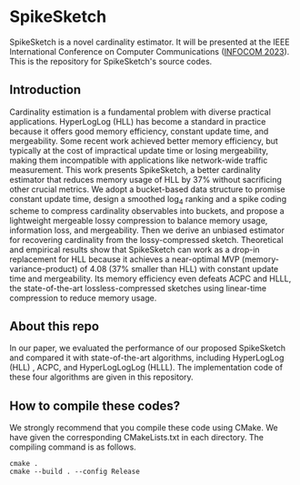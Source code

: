# SpikeSketch
SpikeSketch is a novel cardinality estimator. It will be presented at the IEEE International Conference on Computer Communications ([INFOCOM 2023](https://infocom2023.ieee-infocom.org/)). This is the repository for SpikeSketch's source codes.
## Introduction
Cardinality estimation is a fundamental problem with diverse practical applications. HyperLogLog (HLL) has become a standard in practice because it offers good memory efficiency, constant update time, and mergeability. Some recent work achieved better memory efficiency, but typically at the cost of impractical update time or losing mergeability, making them incompatible with applications like network-wide traffic measurement. This work presents SpikeSketch, a better cardinality estimator that reduces memory usage of HLL by 37% without sacrificing other crucial metrics. We adopt a bucket-based data structure to promise constant update time, design a smoothed log$_4$ ranking and a spike coding scheme to compress cardinality observables into buckets, and propose a lightweight mergeable lossy compression to balance memory usage, information loss, and mergeability. Then we derive an unbiased estimator for recovering cardinality from the lossy-compressed sketch. Theoretical and empirical results show that SpikeSketch can work as a drop-in replacement for HLL because it achieves a near-optimal MVP (memory-variance-product) of 4.08 (37% smaller than HLL) with constant update time and mergeability. Its memory efficiency even defeats ACPC and HLLL, the state-of-the-art lossless-compressed sketches using linear-time compression to reduce memory usage. 
## About this repo
In our paper, we evaluated the performance of our proposed SpikeSketch and compared it with state-of-the-art algorithms, including HyperLogLog (HLL) , ACPC, and HyperLogLogLog (HLLL). The implementation code of these four algorithms are given in this repository.
## How to compile these codes?
We strongly recommend that you compile these code using CMake. We have given the corresponding CMakeLists.txt in each directory. The compiling command is as follows.
```shell
cmake .
cmake --build . --config Release
```
